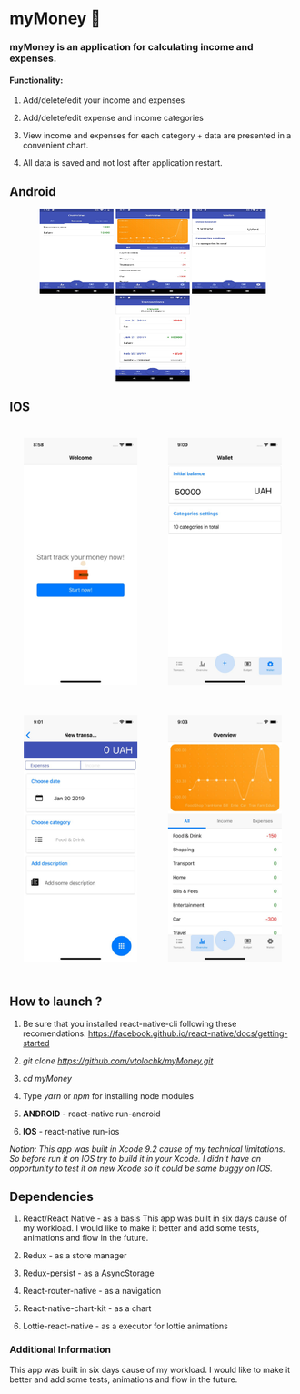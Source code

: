 # myMoney 💸
### myMoney is an application for calculating income and expenses.

#### Functionality:

1. Add/delete/edit your income and expenses

2. Add/delete/edit expense and income categories

3. View income and expenses for each category + data are presented in a convenient chart.

4. All data is saved and not lost after application restart.

## Android

<p align="center">
<img src='./screenshots/android1.jpg' height="150" width="130">
<img src='./screenshots/android2.jpg' height="150" width="130">
<img src='./screenshots/android3.jpg' height="150" width="130">
<img src='./screenshots/android4.jpg' height="150" width="130">
</p>

## IOS

<p align="center">
<img src='./screenshots/iphone1.jpg' style='width: 200px; margin: 25px'>
<img src='./screenshots/iphone2.jpg' style='width: 200px; margin: 25px'>
<img src='./screenshots/iphone3.jpg' style='width: 200px; margin: 25px'>
<img src='./screenshots/iphone4.jpg' style='width: 200px; margin: 25px'>
 </p>

## How to launch ?

1. Be sure that you installed react-native-cli following these recomendations: https://facebook.github.io/react-native/docs/getting-started

2. <i>git clone https://github.com/vtolochk/myMoney.git</i>

3. <i>cd myMoney</i>

4. Type <i>yarn</i> or <i>npm</i> for installing node modules

5. <b>ANDROID</b> - react-native run-android

6. <b>IOS</b> - react-native run-ios

 <i>Notion: This app was built in Xcode 9.2 cause of my technical limitations. So before run it on IOS try to build it in your Xcode. I didn't have an opportunity to test it on new Xcode so it could be some buggy on IOS.</i>

 ## Dependencies

1. React/React Native - as a basis
This app was built in six days cause of my workload. I would like to make it better and add some tests, animations and flow in the future.
2. Redux - as a store manager

3. Redux-persist - as a AsyncStorage

4. React-router-native - as a navigation

5. React-native-chart-kit - as a chart

6. Lottie-react-native - as a executor for lottie animations

### Additional Information
  This app was built in six days cause of my workload. I would like to make it better and add some tests, animations and flow in the future.
